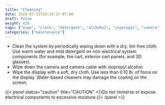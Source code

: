 ```yaml
---
title: "Cleaning"
date: 2020-07-15T23:24:17-07:00
draft: false
weight: 420
tags: ["wipe", "cloth", "detergent", "alchohol", "isopropyl", "camera", "cart", "electrical", "cable", "cables", "cleaner", "glasses", "panel"]
categories: ["maintenance"]
---
```

* Clean the system by periodically wiping down with a dry, lint-free cloth. Use warm water and mild detergent on non-electrical system components (for example, the cart, exterior cart panels, and 3D glasses).
* Wipe down the camera and camera cable with isopropyl alcohol.
* Wipe the display with a soft, dry cloth. Use less than 0.10 lb. of force on the display. Water-based cleaners may damage the coating on the screen.

{{< panel status="caution" title="CAUTION" >}}Do not immerse or expose electrical components to excessive moisture.{{< /panel >}}
